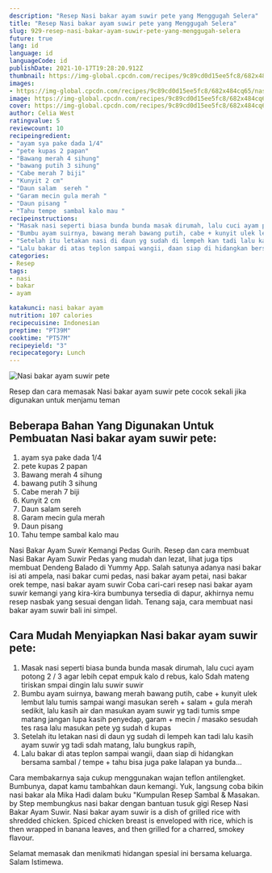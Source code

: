 ```yaml
---
description: "Resep Nasi bakar ayam suwir pete yang Menggugah Selera"
title: "Resep Nasi bakar ayam suwir pete yang Menggugah Selera"
slug: 929-resep-nasi-bakar-ayam-suwir-pete-yang-menggugah-selera
future: true
lang: id
language: id
languageCode: id
publishDate: 2021-10-17T19:28:20.912Z 
thumbnail: https://img-global.cpcdn.com/recipes/9c89cd0d15ee5fc8/682x484cq65/nasi-bakar-ayam-suwir-pete-foto-resep-utama.png
images:
- https://img-global.cpcdn.com/recipes/9c89cd0d15ee5fc8/682x484cq65/nasi-bakar-ayam-suwir-pete-foto-resep-utama.png
image: https://img-global.cpcdn.com/recipes/9c89cd0d15ee5fc8/682x484cq65/nasi-bakar-ayam-suwir-pete-foto-resep-utama.png
cover: https://img-global.cpcdn.com/recipes/9c89cd0d15ee5fc8/682x484cq65/nasi-bakar-ayam-suwir-pete-foto-resep-utama.png
author: Celia West
ratingvalue: 5
reviewcount: 10
recipeingredient:
- "ayam sya pake dada 1/4"
- "pete kupas 2 papan"
- "Bawang merah 4 sihung"
- "bawang putih 3 sihung"
- "Cabe merah 7 biji"
- "Kunyit 2 cm"
- "Daun salam  sereh "
- "Garam mecin gula merah "
- "Daun pisang "
- "Tahu tempe  sambal kalo mau "
recipeinstructions:
- "Masak nasi seperti biasa bunda bunda masak dirumah, lalu cuci ayam potong 2 / 3 agar lebih cepat empuk kalo d rebus, kalo Sdah mateng tiriskan smpai dingin lalu suwir suwir"
- "Bumbu ayam suirnya, bawang merah bawang putih, cabe + kunyit ulek lembut lalu tumis sampai wangi masukan sereh + salam + gula merah sedikit, lalu kasih air dan masukan ayam suwir yg tadi tumis smpe matang jangan lupa kasih penyedap, garam + mecin / masako sesudah tes rasa lalu masukan pete yg sudah d kupas"
- "Setelah itu letakan nasi di daun yg sudah di lempeh kan tadi lalu kasih ayam suwir yg tadi sdah matang, lalu bungkus rapih,"
- "Lalu bakar di atas teplon sampai wangii, daan siap di hidangkan bersama sambal / tempe + tahu bisa juga pake lalapan ya bunda..."
categories:
- Resep
tags:
- nasi
- bakar
- ayam

katakunci: nasi bakar ayam 
nutrition: 107 calories
recipecuisine: Indonesian
preptime: "PT39M"
cooktime: "PT57M"
recipeyield: "3"
recipecategory: Lunch
---
```



![Nasi bakar ayam suwir pete](https://img-global.cpcdn.com/recipes/9c89cd0d15ee5fc8/682x484cq65/nasi-bakar-ayam-suwir-pete-foto-resep-utama.png)

Resep dan cara memasak  Nasi bakar ayam suwir pete cocok sekali jika digunakan untuk menjamu teman

<!--inarticleads1-->

## Beberapa Bahan Yang Digunakan Untuk Pembuatan Nasi bakar ayam suwir pete:

1. ayam sya pake dada 1/4
1. pete kupas 2 papan
1. Bawang merah 4 sihung
1. bawang putih 3 sihung
1. Cabe merah 7 biji
1. Kunyit 2 cm
1. Daun salam  sereh 
1. Garam mecin gula merah 
1. Daun pisang 
1. Tahu tempe  sambal kalo mau 

Nasi Bakar Ayam Suwir Kemangi Pedas Gurih. Resep dan cara membuat Nasi Bakar Ayam Suwir Pedas yang mudah dan lezat, lihat juga tips membuat Dendeng Balado di Yummy App. Salah satunya adanya nasi bakar isi ati ampela, nasi bakar cumi pedas, nasi bakar ayam petai, nasi bakar orek tempe, nasi bakar ayam suwir Coba cari-cari resep nasi bakar ayam suwir kemangi yang kira-kira bumbunya tersedia di dapur, akhirnya nemu resep nasbak yang sesuai dengan lidah. Tenang saja, cara membuat nasi bakar ayam suwir bali ini simpel. 

<!--inarticleads2-->

## Cara Mudah Menyiapkan Nasi bakar ayam suwir pete:

1. Masak nasi seperti biasa bunda bunda masak dirumah, lalu cuci ayam potong 2 / 3 agar lebih cepat empuk kalo d rebus, kalo Sdah mateng tiriskan smpai dingin lalu suwir suwir
1. Bumbu ayam suirnya, bawang merah bawang putih, cabe + kunyit ulek lembut lalu tumis sampai wangi masukan sereh + salam + gula merah sedikit, lalu kasih air dan masukan ayam suwir yg tadi tumis smpe matang jangan lupa kasih penyedap, garam + mecin / masako sesudah tes rasa lalu masukan pete yg sudah d kupas
1. Setelah itu letakan nasi di daun yg sudah di lempeh kan tadi lalu kasih ayam suwir yg tadi sdah matang, lalu bungkus rapih,
1. Lalu bakar di atas teplon sampai wangii, daan siap di hidangkan bersama sambal / tempe + tahu bisa juga pake lalapan ya bunda...


Cara membakarnya saja cukup menggunakan wajan teflon antilengket. Bumbunya, dapat kamu tambahkan daun kemangi. Yuk, langsung coba bikin nasi bakar ala Mika Hadi dalam buku &#34;Kumpulan Resep Sambal &amp; Masakan. by Step membungkus nasi bakar dengan bantuan tusuk gigi Resep Nasi Bakar Ayam Suwir. Nasi bakar ayam suwir is a dish of grilled rice with shredded chicken. Spiced chicken breast is enveloped with rice, which is then wrapped in banana leaves, and then grilled for a charred, smokey flavour. 

Selamat memasak dan menikmati hidangan spesial ini bersama keluarga. Salam Istimewa.
